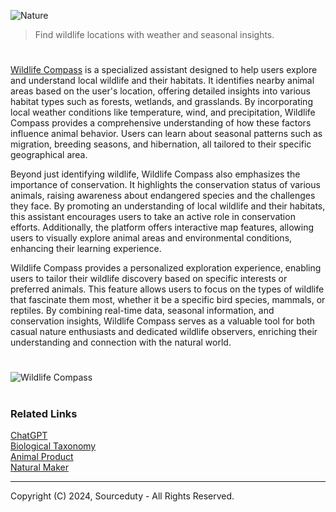 ![Nature](https://github.com/user-attachments/assets/31306488-fd07-402e-bbd6-b719e110a001)

> Find wildlife locations with weather and seasonal insights.

#

[Wildlife Compass](https://chatgpt.com/g/g-0B7OHFAH5-wildlife-compass) is a specialized assistant designed to help users explore and understand local wildlife and their habitats. It identifies nearby animal areas based on the user's location, offering detailed insights into various habitat types such as forests, wetlands, and grasslands. By incorporating local weather conditions like temperature, wind, and precipitation, Wildlife Compass provides a comprehensive understanding of how these factors influence animal behavior. Users can learn about seasonal patterns such as migration, breeding seasons, and hibernation, all tailored to their specific geographical area.

Beyond just identifying wildlife, Wildlife Compass also emphasizes the importance of conservation. It highlights the conservation status of various animals, raising awareness about endangered species and the challenges they face. By promoting an understanding of local wildlife and their habitats, this assistant encourages users to take an active role in conservation efforts. Additionally, the platform offers interactive map features, allowing users to visually explore animal areas and environmental conditions, enhancing their learning experience.

Wildlife Compass provides a personalized exploration experience, enabling users to tailor their wildlife discovery based on specific interests or preferred animals. This feature allows users to focus on the types of wildlife that fascinate them most, whether it be a specific bird species, mammals, or reptiles. By combining real-time data, seasonal information, and conservation insights, Wildlife Compass serves as a valuable tool for both casual nature enthusiasts and dedicated wildlife observers, enriching their understanding and connection with the natural world.

#

![Wildlife Compass](https://github.com/user-attachments/assets/9ddc2d6a-2ad2-4636-b097-d28382fc8412)

#
### Related Links

[ChatGPT](https://github.com/sourceduty/ChatGPT)
<br>
[Biological Taxonomy](https://github.com/sourceduty/Biological_Taxonomy)
<br>
[Animal Product](https://github.com/sourceduty/Animal_Product)
<br>
[Natural Maker](https://github.com/sourceduty/Natural_Maker)

***
Copyright (C) 2024, Sourceduty - All Rights Reserved.
